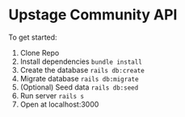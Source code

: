 # Upstage Community API

To get started:
1. Clone Repo  
2. Install dependencies `bundle install`  
3. Create the database `rails db:create`  
4. Migrate database `rails db:migrate`  
5. (Optional) Seed data `rails db:seed`  
6. Run server `rails s`  
7. Open at localhost:3000  

